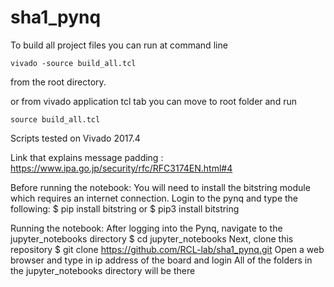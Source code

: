 # sha1_pynq

To build all project files you can run at command line

`vivado -source build_all.tcl ` 

from the root directory.

or from vivado application tcl tab
you can move to root folder and run

`source build_all.tcl`

Scripts tested on Vivado 2017.4

Link that explains message padding :
https://www.ipa.go.jp/security/rfc/RFC3174EN.html#4

Before running the notebook: 
You will need to install the bitstring module which requires an internet connection.
Login to the pynq and type the following:
$ pip install bitstring
or
$ pip3 install bitstring

Running the notebook:
After logging into the Pynq, navigate to the jupyter_notebooks directory
$ cd jupyter_notebooks
Next, clone this repository
$ git clone https://github.com/RCL-lab/sha1_pynq.git
Open a web browser and type in ip address of the board and login
All of the folders in the jupyter_notebooks directory will be there


